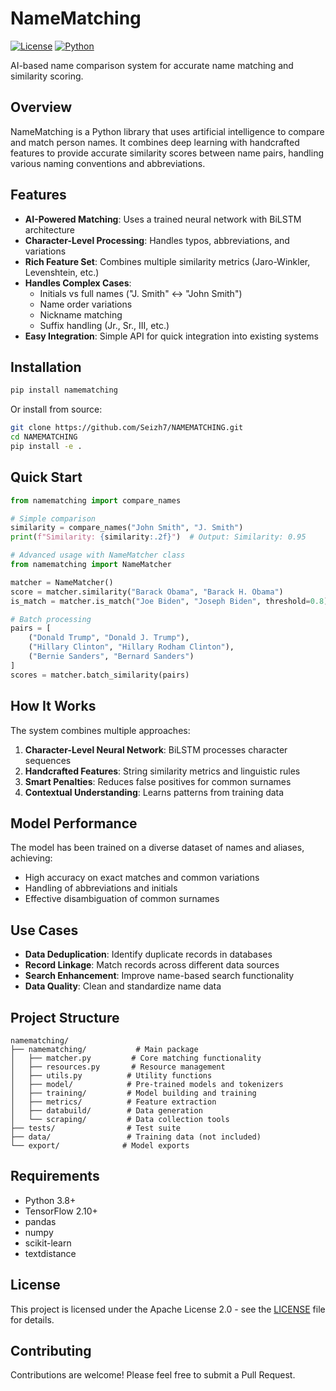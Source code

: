 # NameMatching

[![License](https://img.shields.io/badge/License-Apache%202.0-blue.svg)](https://opensource.org/licenses/Apache-2.0)
[![Python](https://img.shields.io/badge/Python-3.8%2B-blue.svg)](https://www.python.org/downloads/)

AI-based name comparison system for accurate name matching and similarity scoring.

## Overview

NameMatching is a Python library that uses artificial intelligence to compare and match person names. It combines deep learning with handcrafted features to provide accurate similarity scores between name pairs, handling various naming conventions and abbreviations.

## Features

- **AI-Powered Matching**: Uses a trained neural network with BiLSTM architecture
- **Character-Level Processing**: Handles typos, abbreviations, and variations
- **Rich Feature Set**: Combines multiple similarity metrics (Jaro-Winkler, Levenshtein, etc.)
- **Handles Complex Cases**: 
  - Initials vs full names ("J. Smith" ↔ "John Smith")
  - Name order variations
  - Nickname matching
  - Suffix handling (Jr., Sr., III, etc.)
- **Easy Integration**: Simple API for quick integration into existing systems

## Installation

```bash
pip install namematching
```

Or install from source:

```bash
git clone https://github.com/Seizh7/NAMEMATCHING.git
cd NAMEMATCHING
pip install -e .
```

## Quick Start

```python
from namematching import compare_names

# Simple comparison
similarity = compare_names("John Smith", "J. Smith")
print(f"Similarity: {similarity:.2f}")  # Output: Similarity: 0.95

# Advanced usage with NameMatcher class
from namematching import NameMatcher

matcher = NameMatcher()
score = matcher.similarity("Barack Obama", "Barack H. Obama")
is_match = matcher.is_match("Joe Biden", "Joseph Biden", threshold=0.8)

# Batch processing
pairs = [
    ("Donald Trump", "Donald J. Trump"),
    ("Hillary Clinton", "Hillary Rodham Clinton"),
    ("Bernie Sanders", "Bernard Sanders")
]
scores = matcher.batch_similarity(pairs)
```

## How It Works

The system combines multiple approaches:

1. **Character-Level Neural Network**: BiLSTM processes character sequences
2. **Handcrafted Features**: String similarity metrics and linguistic rules
3. **Smart Penalties**: Reduces false positives for common surnames
4. **Contextual Understanding**: Learns patterns from training data

## Model Performance

The model has been trained on a diverse dataset of names and aliases, achieving:
- High accuracy on exact matches and common variations
- Handling of abbreviations and initials
- Effective disambiguation of common surnames

## Use Cases

- **Data Deduplication**: Identify duplicate records in databases
- **Record Linkage**: Match records across different data sources
- **Search Enhancement**: Improve name-based search functionality
- **Data Quality**: Clean and standardize name data

## Project Structure

```
namematching/
├── namematching/           # Main package
│   ├── matcher.py         # Core matching functionality
│   ├── resources.py       # Resource management
│   ├── utils.py          # Utility functions
│   ├── model/            # Pre-trained models and tokenizers
│   ├── training/         # Model building and training
│   ├── metrics/          # Feature extraction
│   ├── databuild/        # Data generation
│   └── scraping/         # Data collection tools
├── tests/                # Test suite
├── data/                 # Training data (not included)
└── export/              # Model exports
```

## Requirements

- Python 3.8+
- TensorFlow 2.10+
- pandas
- numpy
- scikit-learn
- textdistance

## License

This project is licensed under the Apache License 2.0 - see the [LICENSE](LICENSE) file for details.

## Contributing

Contributions are welcome! Please feel free to submit a Pull Request.
